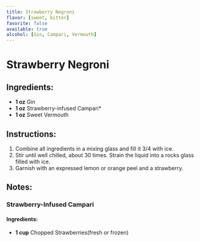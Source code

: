 ```yaml
---
title: Strawberry Negroni
flavor: [sweet, bitter]
favorite: false
available: true
alcohol: [Gin, Campari, Vermouth]
---
```

# Strawberry Negroni

## Ingredients:
- **1 oz** Gin
- **1 oz** Strawberry-infused Campari*
- **1 oz** Sweet Vermouth

## Instructions:
1. Combine all ingredients in a mixing glass and fill it 3/4 with ice.
2. Stir until well chilled, about 30 times. Strain the liquid into a rocks glass filled with ice.
3. Garnish with an expressed lemon or orange peel and a strawberry.

## Notes:
### Strawberry-Infused Campari
#### Ingredients:
- **1 cup** Chopped Strawberries(fresh or frozen)




